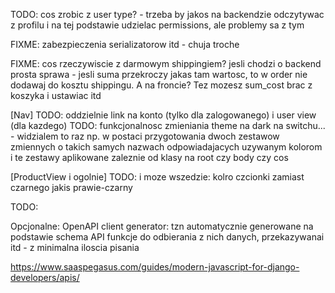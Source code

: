 TODO: cos zrobic z user type? - trzeba by jakos na backendzie odczytywac z profilu i na tej podstawie udzielac permissions, ale problemy sa z tym

FIXME: zabezpieczenia serializatorow itd - chuja troche

FIXME: cos rzeczywiscie z darmowym shippingiem? jesli chodzi o backend prosta sprawa - jesli suma przekroczy jakas tam wartosc, to w order nie dodawaj do kosztu shippingu.
A na froncie? Tez mozesz sum_cost brac z koszyka i ustawiac itd

[Nav]
TODO: oddzielnie link na konto (tylko dla zalogowanego) i user view (dla kazdego)
TODO: funkcjonalnosc zmieniania theme na dark na switchu... - widzialem to raz np. w postaci przygotowania dwoch zestawow zmiennych o takich samych nazwach odpowiadajacych uzywanym kolorom i te zestawy aplikowane zaleznie od klasy na root czy body czy cos

[ProductView i ogolnie]
TODO: i moze wszedzie: kolro czcionki zamiast czarnego jakis prawie-czarny

TODO: 

Opcjonalne: OpenAPI client generator: tzn automatycznie generowane na podstawie schema API funkcje do odbierania z nich danych, przekazywanai itd - z minimalna iloscia pisania

https://www.saaspegasus.com/guides/modern-javascript-for-django-developers/apis/
